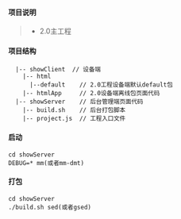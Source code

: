 #### 项目说明
>* 2.0主工程
#### 项目结构
```
  |-- showClient  // 设备端
    |-- html
      |--default    // 2.0工程设备端默认default包
    |-- htmlApp     // 2.0设备端离线包页面代码
  |-- showServer    // 后台管理端页面代码
    |-- build.sh    // 后台打包脚本
    |-- project.js  // 工程入口文件
```
#### 启动
``` shell
cd showServer
DEBUG=* mm(或者mm-dmt)
```
#### 打包
``` shell
cd showServer
./build.sh sed(或者gsed)
```